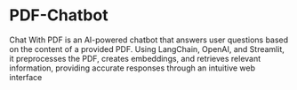 # PDF-Chatbot
Chat With PDF is an AI-powered chatbot that answers user questions based on the content of a provided PDF. Using LangChain, OpenAI, and Streamlit, it preprocesses the PDF, creates embeddings, and retrieves relevant information, providing accurate responses through an intuitive web interface
